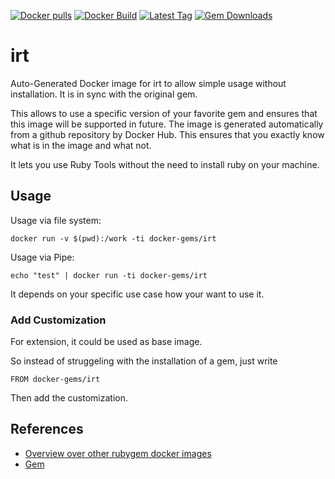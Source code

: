[![Docker pulls](https://img.shields.io/docker/pulls/rubygem/irt.svg)](https://hub.docker.com/r/rubygem/irt/)
[![Docker Build](https://img.shields.io/docker/automated/rubygem/irt.svg)](https://hub.docker.com/r/rubygem/irt/)
[![Latest Tag](https://img.shields.io/github/tag/docker-rubygem/irt.svg)](https://hub.docker.com/r/rubygem/irt/)
[![Gem Downloads](https://img.shields.io/gem/dt/irt.svg)](https://rubygems.org/gems/irt/)
# irt

Auto-Generated Docker image for irt to allow simple usage without installation.
It is in sync with the original gem.

This allows to use a specific version of your favorite gem and ensures that this image will be supported in future.
The image is generated automatically from a github repository by Docker Hub.
This ensures that you exactly know what is in the image and what not.

It lets you use Ruby Tools without the need to install ruby on your machine.

## Usage

Usage via file system:

`docker run -v $(pwd):/work -ti docker-gems/irt`

Usage via Pipe:

`echo "test" | docker run -ti docker-gems/irt`

It depends on your specific use case how your want to use it.

### Add Customization

For extension, it could be used as base image.

So instead of struggeling with the installation of a gem, just write

`FROM docker-gems/irt`

Then add the customization.

## References

 - [Overview over other rubygem docker images](https://github.com/thinkbot/docker-rubygem)
 - [Gem](https://rubygems.org/gems/irt/)
